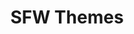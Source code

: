 ---
title: SFW Themes
summary: SFW Themes for Windows devices
nav_order: 1
parent: Windows Themes
permalink: /windows-themes/sfw
---